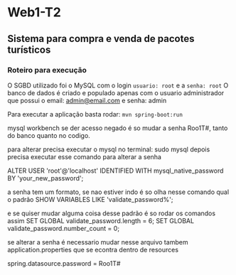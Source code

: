# Web1-T2
## Sistema para compra e venda de pacotes turísticos

### Roteiro para execução
O SGBD utilizado foi o MySQL com o login `usuario: root` e a `senha: root`
O banco de dados é criado e populado apenas com o usuario administrador que possui o email: admin@email.com e senha: admin

Para executar a aplicação basta rodar: `mvn spring-boot:run`

mysql workbench 
se der acesso negado é so mudar a senha Roo1T#, tanto do banco quanto no codigo.

para alterar precisa executar o mysql no terminal: sudo mysql
depois precisa executar esse comando para alterar a senha 

ALTER USER 'root'@'localhost'
IDENTIFIED WITH mysql_native_password BY 'your_new_password';

a senha tem um formato, se nao estiver indo é so olha nesse comando qual o padrão
SHOW VARIABLES LIKE 'validate_password%';

e se quiser mudar alguma coisa desse padrão é so rodar os comandos assim
SET GLOBAL validate_password.length = 6;
SET GLOBAL validate_password.number_count = 0;

se alterar a senha é necessario mudar nesse arquivo tambem application.properties que se econtra dentro de resources

spring.datasource.password = Roo1T#
